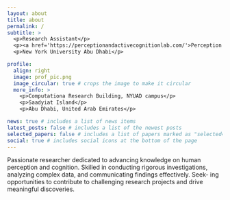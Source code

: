 ```yaml
---
layout: about
title: about
permalink: /
subtitle: >
  <p>Research Assistant</p> 
  <p><a href='https://perceptionandactivecognitionlab.com/'>Perception and Active Cognition Lab</a></p> 
  <p>New York University Abu Dhabi</p> 

profile:
  align: right
  image: prof_pic.png
  image_circular: true # crops the image to make it circular
  more_info: >
    <p>Computationa Research Building, NYUAD campus</p>
    <p>Saadyiat Island</p>
    <p>Abu Dhabi, United Arab Emirates</p>

news: true # includes a list of news items
latest_posts: false # includes a list of the newest posts
selected_papers: false # includes a list of papers marked as "selected={true}"
social: true # includes social icons at the bottom of the page
---
```


Passionate researcher dedicated to advancing knowledge on human perception and cognition. Skilled in conducting rigorous investigations, analyzing complex data, and communicating findings effectively. Seek- ing opportunities to contribute to challenging research projects and drive meaningful discoveries.

<!-- Write your biography here. Tell the world about yourself. Link to your favorite [subreddit](http://reddit.com). You can put a picture in, too. The code is already in, just name your picture `prof_pic.jpg` and put it in the `img/` folder.

# Put your address / P.O. box / other info right below your picture. You can also disable any of these elements by editing `profile` property of the YAML header of your `_pages/about.md`. Edit `_bibliography/papers.bib` and Jekyll will render your [publications page](/al-folio/publications/) automatically.

# Link to your social media connections, too. This theme is set up to use [Font Awesome icons](https://fontawesome.com/) and [Academicons](https://jpswalsh.github.io/academicons/), like the ones below. Add your Facebook, Twitter, LinkedIn, Google Scholar, or just disable all of them. -->
